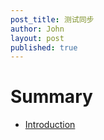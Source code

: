 ```yaml
---
post_title: 测试同步
author: John
layout: post
published: true
---
```

# Summary

* [Introduction](README.md)
